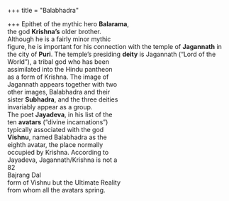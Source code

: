 +++
title = "Balabhadra"

+++
Epithet of the mythic hero **Balarama**,  
the god **Krishna’s** older brother.  
Although he is a fairly minor mythic  
figure, he is important for his connection with the temple of **Jagannath** in  
the city of **Puri**. The temple’s presiding **deity** is Jagannath (“Lord of the  
World”), a tribal god who has been  
assimilated into the Hindu pantheon  
as a form of Krishna. The image of  
Jagannath appears together with two  
other images, Balabhadra and their  
sister **Subhadra**, and the three deities  
invariably appear as a group.  
The poet **Jayadeva**, in his list of the  
ten **avatars** (“divine incarnations”)  
typically associated with the god  
**Vishnu**, named Balabhadra as the  
eighth avatar, the place normally  
occupied by Krishna. According to  
Jayadeva, Jagannath/Krishna is not a  
82  
Bajrang Dal  
form of Vishnu but the Ultimate Reality  
from whom all the avatars spring.
